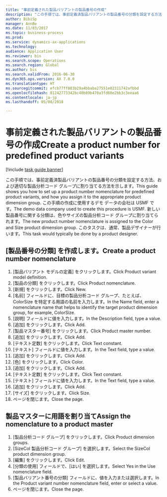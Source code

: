 ```yaml
--- 
title: "事前定義された製品バリアントの製品番号の作成"
description: "この手順では、事前定義済製品バリアントの製品番号の分類を設定する方法、および適切な製品分析コード グループに割り当てる方法を示します。"
author: BibiSp
manager: AnnBe
ms.date: 11/03/2017
ms.topic: business-process
ms.prod: 
ms.service: dynamics-ax-applications
ms.technology: 
audience: Application User
ms.reviewer: bis
ms.search.scope: Operations
ms.search.region: Global
ms.author: bis
ms.search.validFrom: 2016-06-30
ms.dyn365.ops.version: AX 7.0.0
ms.translationtype: HT
ms.sourcegitcommit: efcb77ff883b29a4bbaba27551e02311742afbbd
ms.openlocfilehash: 81242773342bc40b89b470a3fd60e2bb3c3eeaa6
ms.contentlocale: ja-jp
ms.lasthandoff: 05/08/2018

---
```

# <a name="create-a-product-number-for-predefined-product-variants"></a><span data-ttu-id="b0491-103">事前定義された製品バリアントの製品番号の作成</span><span class="sxs-lookup"><span data-stu-id="b0491-103">Create a product number for predefined product variants</span></span>

[!include [task guide banner](../../includes/task-guide-banner.md)]

<span data-ttu-id="b0491-104">この手順では、事前定義済製品バリアントの製品番号の分類を設定する方法、および適切な製品分析コード グループに割り当てる方法を示します。</span><span class="sxs-lookup"><span data-stu-id="b0491-104">This guide shows you how to set up a product number nomenclature for predefined product variants, and how you assign it to the appropriate product dimension group.</span></span> <span data-ttu-id="b0491-105">この手順の作成に使用するデモ データの会社は USMF です。</span><span class="sxs-lookup"><span data-stu-id="b0491-105">The demo data company used to create this procedure is USMF.</span></span> <span data-ttu-id="b0491-106">新しい製品番号に関する分類は、色やサイズの製品分析コード グループに割り当てられます。</span><span class="sxs-lookup"><span data-stu-id="b0491-106">The new product number nomenclature is assigned to the Color and Size product dimension group.</span></span> <span data-ttu-id="b0491-107">このタスクは、通常、製品デザイナーが行います。</span><span class="sxs-lookup"><span data-stu-id="b0491-107">This task would typically be done by a product designer.</span></span>


## <a name="create-a-product-number-nomenclature"></a><span data-ttu-id="b0491-108">[製品番号の分類] を作成します。</span><span class="sxs-lookup"><span data-stu-id="b0491-108">Create a product number nomenclature</span></span>
1. <span data-ttu-id="b0491-109">[製品バリアント モデルの定義] をクリックします。</span><span class="sxs-lookup"><span data-stu-id="b0491-109">Click Product variant model definition.</span></span>
2. <span data-ttu-id="b0491-110">[製品の分類] をクリックします。</span><span class="sxs-lookup"><span data-stu-id="b0491-110">Click Product nomenclature.</span></span>
3. <span data-ttu-id="b0491-111">[新規] をクリックします。</span><span class="sxs-lookup"><span data-stu-id="b0491-111">Click New.</span></span>
4. <span data-ttu-id="b0491-112">[名前] フィールドに、目標の製品分析コード グループ、たとえば、ColorSize を特定する用語の名前を入力します。</span><span class="sxs-lookup"><span data-stu-id="b0491-112">In the Name field, enter a nomenclature name that helps to identify the target product dimension group, for example, ColorSize.</span></span>
5. <span data-ttu-id="b0491-113">[説明] フィールドに値を入力します。</span><span class="sxs-lookup"><span data-stu-id="b0491-113">In the Description field, type a value.</span></span>
6. <span data-ttu-id="b0491-114">[追加] をクリックします。</span><span class="sxs-lookup"><span data-stu-id="b0491-114">Click Add.</span></span>
7. <span data-ttu-id="b0491-115">[製品マスター番号] をクリックします。</span><span class="sxs-lookup"><span data-stu-id="b0491-115">Click Product master number.</span></span>
8. <span data-ttu-id="b0491-116">[追加] をクリックします。</span><span class="sxs-lookup"><span data-stu-id="b0491-116">Click Add.</span></span>
9. <span data-ttu-id="b0491-117">[テキスト定数] をクリックします。</span><span class="sxs-lookup"><span data-stu-id="b0491-117">Click Text constant.</span></span>
10. <span data-ttu-id="b0491-118">[テキスト] フィールドに値を入力します。</span><span class="sxs-lookup"><span data-stu-id="b0491-118">In the Text field, type a value.</span></span>
11. <span data-ttu-id="b0491-119">[追加] をクリックします。</span><span class="sxs-lookup"><span data-stu-id="b0491-119">Click Add.</span></span>
12. <span data-ttu-id="b0491-120">[色] をクリックします。</span><span class="sxs-lookup"><span data-stu-id="b0491-120">Click Color.</span></span>
13. <span data-ttu-id="b0491-121">[追加] をクリックします。</span><span class="sxs-lookup"><span data-stu-id="b0491-121">Click Add.</span></span>
14. <span data-ttu-id="b0491-122">[テキスト定数] をクリックします。</span><span class="sxs-lookup"><span data-stu-id="b0491-122">Click Text constant.</span></span>
15. <span data-ttu-id="b0491-123">[テキスト] フィールドに値を入力します。</span><span class="sxs-lookup"><span data-stu-id="b0491-123">In the Text field, type a value.</span></span>
16. <span data-ttu-id="b0491-124">[追加] をクリックします。</span><span class="sxs-lookup"><span data-stu-id="b0491-124">Click Add.</span></span>
17. <span data-ttu-id="b0491-125">[サイズ] をクリックします。</span><span class="sxs-lookup"><span data-stu-id="b0491-125">Click Size.</span></span>
18. <span data-ttu-id="b0491-126">ページを閉じます。</span><span class="sxs-lookup"><span data-stu-id="b0491-126">Close the page.</span></span>

## <a name="assign-the-nomenclature-to-a-product-master"></a><span data-ttu-id="b0491-127">製品マスターに用語を割り当て</span><span class="sxs-lookup"><span data-stu-id="b0491-127">Assign the nomenclature to a product master</span></span>
1. <span data-ttu-id="b0491-128">[製品分析コード グループ] をクリックします。</span><span class="sxs-lookup"><span data-stu-id="b0491-128">Click Product dimension groups.</span></span>
2. <span data-ttu-id="b0491-129">[SizeCol 製品分析コード グループ] を選択します。</span><span class="sxs-lookup"><span data-stu-id="b0491-129">Select the SizeCol product dimension group.</span></span>
3. <span data-ttu-id="b0491-130">[編集] をクリックします。</span><span class="sxs-lookup"><span data-stu-id="b0491-130">Click Edit.</span></span>
4. <span data-ttu-id="b0491-131">[分類の使用] フィールドで、[はい] を選択します。</span><span class="sxs-lookup"><span data-stu-id="b0491-131">Select Yes in the Use nomenclature field.</span></span>
5. <span data-ttu-id="b0491-132">[製品バリアント番号の分類] フィールドに、値を入力または選択します。</span><span class="sxs-lookup"><span data-stu-id="b0491-132">In the Product variant number nomenclature field, enter or select a value.</span></span>
6. <span data-ttu-id="b0491-133">ページを閉じます。</span><span class="sxs-lookup"><span data-stu-id="b0491-133">Close the page.</span></span>


